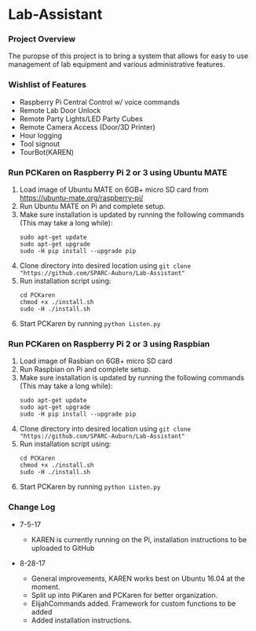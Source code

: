 # Lab-Assistant

### Project Overview
The puropse of this project is to bring a system that allows for easy to use management of lab equipment and various administrative features.

### Wishlist of Features
* Raspberry Pi Central Control w/ voice commands
* Remote Lab Door Unlock
* Remote Party Lights/LED Party Cubes
* Remote Camera Access (Door/3D Printer)
* Hour logging
* Tool signout
* TourBot(KAREN)

### Run PCKaren on Raspberry Pi 2 or 3 using Ubuntu MATE
1. Load image of Ubuntu MATE on 6GB+ micro SD card from https://ubuntu-mate.org/raspberry-pi/
1. Run Ubuntu MATE on Pi and complete setup.
1. Make sure installation is updated by running the following commands (This may take a long while):
    ```
    sudo apt-get update
    sudo apt-get upgrade
    sudo -H pip install --upgrade pip
    ```
1. Clone directory into desired location using `git clone "https://github.com/SPARC-Auburn/Lab-Assistant"`
1. Run installation script using: 
    ```
    cd PCKaren
    chmod +x ./install.sh
    sudo -H ./install.sh
    ```
1. Start PCKaren by running `python Listen.py`

### Run PCKaren on Raspberry Pi 2 or 3 using Raspbian
1. Load image of Rasbian on 6GB+ micro SD card
1. Run Raspbian on Pi and complete setup.
1. Make sure installation is updated by running the following commands (This may take a long while):
    ```
    sudo apt-get update
    sudo apt-get upgrade
    sudo -H pip install --upgrade pip
    ```
1. Clone directory into desired location using `git clone "https://github.com/SPARC-Auburn/Lab-Assistant"`
1. Run installation script using: 
    ```
    cd PCKaren
    chmod +x ./install.sh
    sudo -H ./install.sh
    ```
1. Start PCKaren by running `python Listen.py`

### Change Log
* 7-5-17
    * KAREN is currently running on the Pi, installation instructions to be uploaded to GitHub 

* 8-28-17
   * General improvements, KAREN works best on Ubuntu 16.04 at the moment.
   * Split up into PiKaren and PCKaren for better organization.
   * ElijahCommands added. Framework for custom functions to be added
   * Added installation instructions.
